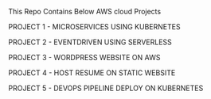 <bold> This Repo Contains Below AWS cloud Projects </bold>

 PROJECT 1 - MICROSERVICES USING KUBERNETES

 PROJECT 2 - EVENTDRIVEN USING SERVERLESS

 PROJECT 3 - WORDPRESS WEBSITE ON AWS

 PROJECT 4 - HOST RESUME ON STATIC WEBSITE

 PROJECT 5 - DEVOPS PIPELINE DEPLOY ON KUBERNETES

 
